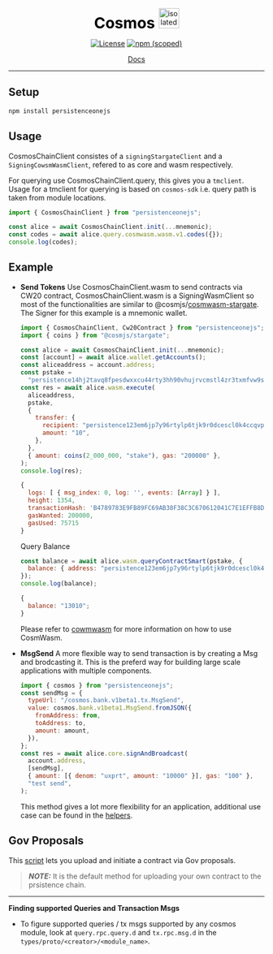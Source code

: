 <p align="center" size="20">
    <span style="color:black;font-weight:700;font-size:30px">
    Cosmos
    </span> 
    <img src="https://www.computerhope.com/jargon/j/javascript.png" alt="isolated" width="40"/>
</p>
<p align="center">
    <a href="https://opensource.org/licenses/Apache-2.0"><img alt="License" src="https://img.shields.io/badge/License-Apache_2.0-blue.svg"></a>
    <a href="https://www.npmjs.com/package/persistenceonejs"><img alt="npm (scoped)" src="https://img.shields.io/npm/v/persistenceonejs.svg"> </a>
</p>

<p align="center">
    <a href="https://cosmos.github.io/cosmjs/latest/stargate/index.html">Docs</a>
</p>

---

## Setup

```sh
npm install persistenceonejs
```

## Usage

CosmosChainClient consistes of a `signingStargateClient` and a
`SigningCowsmWasmClient`, refered to as core and wasm respectively.

For querying use CosmosChainClient.query, this gives you a `tmclient`. Usage for
a tmclient for querying is based on `cosmos-sdk` i.e. query path is taken from
module locations.

```js
import { CosmosChainClient } from "persistenceonejs";

const alice = await CosmosChainClient.init(...mnemonic);
const codes = await alice.query.cosmwasm.wasm.v1.codes({});
console.log(codes);
```

## Example

- **Send Tokens** Use CosmosChainClient.wasm to send contracts via CW20
  contract, CosmosChainClient.wasm is a SigningWasmClient so most of the
  functionalities are similar to
  @cosmjs/[cosmwasm-stargate](https://github.com/cosmos/cosmjs/tree/main/packages/cosmwasm-stargate).
  The Signer for this example is a mnemonic wallet.

  ```js
  import { CosmosChainClient, Cw20Contract } from "persistenceonejs";
  import { coins } from "@cosmjs/stargate";

  const alice = await CosmosChainClient.init(...mnemonic);
  const [account] = await alice.wallet.getAccounts();
  const aliceaddress = account.address;
  const pstake =
    "persistence14hj2tavq8fpesdwxxcu44rty3hh90vhujrvcmstl4zr3txmfvw9sjvz4fk"; //cw20 token address on chain
  const res = await alice.wasm.execute(
    aliceaddress,
    pstake,
    {
      transfer: {
        recipient: "persistence123em6jp7y96rtylp6tjk9r0dcescl0k4ccqvpu", //recipient address
        amount: "10",
      },
    },
    { amount: coins(2_000_000, "stake"), gas: "200000" },
  );
  console.log(res);
  ```

  ```js
  {
    logs: [ { msg_index: 0, log: '', events: [Array] } ],
    height: 1354,
    transactionHash: 'B4789783E9FB89FC69AB38F38C3C670612041C7E1EFFB8DF22929681BD52FB4A',
    gasWanted: 200000,
    gasUsed: 75715
  }
  ```

  Query Balance

  ```js
  const balance = await alice.wasm.queryContractSmart(pstake, {
    balance: { address: "persistence123em6jp7y96rtylp6tjk9r0dcescl0k4ccqvpu" },
  });
  console.log(balance);
  ```

  ```js
  {
    balance: "13010";
  }
  ```

  Please refer to
  [cowmwasm](https://docs.cosmwasm.com/dev-academy/smart-contract-interaction/interact#setting-up-the-cosmjs-cli-client)
  for more information on how to use CosmWasm.

- **MsgSend** A more flexible way to send transaction is by creating a Msg and
  brodcasting it. This is the preferd way for building large scale applications
  with multiple components.

  ```js
  import { cosmos } from "persistenceonejs";
  const sendMsg = {
    typeUrl: "/cosmos.bank.v1beta1.tx.MsgSend",
    value: cosmos.bank.v1beta1.MsgSend.fromJSON({
      fromAddress: from,
      toAddress: to,
      amount: amount,
    }),
  };
  const res = await alice.core.signAndBroadcast(
    account.address,
    [sendMsg],
    { amount: [{ denom: "uxprt", amount: "10000" }], gas: "100" },
    "test send",
  );
  ```

  This method gives a lot more flexibility for an application, additional use
  case can be found in the [helpers](./examples/helpers/).

## Gov Proposals

This [script](./tests/testContractProposals.ts) lets you upload and initiate a
contract via Gov proposals.

> **_NOTE:_** It is the default method for uploading your own contract to the
> prsistence chain.




-------------------------------

**Finding supported Queries and Transaction Msgs**

- To figure supported queries / tx msgs supported by any cosmos module, look at `query.rpc.query.d` and `tx.rpc.msg.d` in the `types/proto/<creator>/<module_name>`.